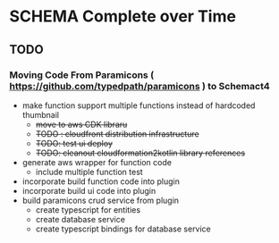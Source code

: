 # SCHEMA Complete over Time


## TODO
### Moving Code From Paramicons ( https://github.com/typedpath/paramicons ) to Schemact4 

- make function support multiple functions instead of hardcoded thumbnail
  - ~~move to aws CDK libraru~~
  - ~~TODO : cloudfront distribution infrastructure~~
  - ~~TODO: test ui deploy~~
  - ~~TODO: cleanout cloudformation2kotlin library references~~
- generate aws wrapper for function code
  - include multiple function test 
- incorporate build function code into plugin
- incorporate build ui code into plugin
- build paramicons crud service from plugin
  - create typescript for entities 
  - create database service
  - create typescript bindings for database service




